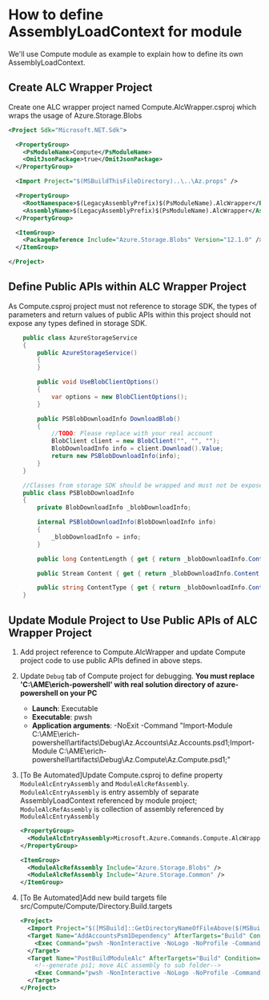 # How to define AssemblyLoadContext for module

We'll use Compute module as example to explain how to define its own AssemblyLoadContext.

## Create ALC Wrapper Project

Create one ALC wrapper project named Compute.AlcWrapper.csproj which wraps the usage of Azure.Storage.Blobs

```xml
<Project Sdk="Microsoft.NET.Sdk">

  <PropertyGroup>
    <PsModuleName>Compute</PsModuleName>
    <OmitJsonPackage>true</OmitJsonPackage>
  </PropertyGroup>

  <Import Project="$(MSBuildThisFileDirectory)..\..\Az.props" />

  <PropertyGroup>
    <RootNamespace>$(LegacyAssemblyPrefix)$(PsModuleName).AlcWrapper</RootNamespace>
    <AssemblyName>$(LegacyAssemblyPrefix)$(PsModuleName).AlcWrapper</AssemblyName>
  </PropertyGroup>

  <ItemGroup>
    <PackageReference Include="Azure.Storage.Blobs" Version="12.1.0" />
  </ItemGroup>

</Project>
```

## Define Public APIs within ALC Wrapper Project

As Compute.csproj project must not reference to storage SDK, the types of parameters and return values of public APIs within this project should not expose any types defined in storage SDK.

```csharp
    public class AzureStorageService
    {
        public AzureStorageService()
        {
        }

        public void UseBlobClientOptions()
        {
            var options = new BlobClientOptions();
        }

        public PSBlobDownloadInfo DownloadBlob()
        {
            //TODO: Please replace with your real account
            BlobClient client = new BlobClient("", "", "");
            BlobDownloadInfo info = client.Download().Value;
            return new PSBlobDownloadInfo(info);
        }
    }

    //Classes from storage SDK should be wrapped and must not be exposed as public here  
    public class PSBlobDownloadInfo
    {
        private BlobDownloadInfo _blobDownloadInfo;

        internal PSBlobDownloadInfo(BlobDownloadInfo info)
        {
            _blobDownloadInfo = info;
        }

        public long ContentLength { get { return _blobDownloadInfo.ContentLength; } }

        public Stream Content { get { return _blobDownloadInfo.Content; } }

        public string ContentType { get { return _blobDownloadInfo.ContentType; } }
    }
```

## Update Module Project to Use Public APIs of ALC Wrapper Project

1. Add project reference to Compute.AlcWrapper and update Compute project code to use public APIs defined in above steps.

1. Update `Debug` tab of Compute project for debugging. **You must replace 'C:\AME\erich-powershell' with real solution directory of azure-powershell on your PC**

    - **Launch**: Executable
    - **Executable**: pwsh
    - **Application arguments**: -NoExit -Command "Import-Module C:\AME\erich-powershell\artifacts\Debug\Az.Accounts\Az.Accounts.psd1;Import-Module C:\AME\erich-powershell\artifacts\Debug\Az.Compute\Az.Compute.psd1;"

1. [To Be Automated]Update Compute.csproj to define property `ModuleAlcEntryAssembly` and `ModuleAlcRefAssembly`. `ModuleAlcEntryAssembly` is entry assembly of separate AssemblyLoadContext referenced by module project; `ModuleAlcRefAssembly` is collection of assembly referenced by `ModuleAlcEntryAssembly`

    ```xml
    <PropertyGroup>
      <ModuleAlcEntryAssembly>Microsoft.Azure.Commands.Compute.AlcWrapper</ModuleAlcEntryAssembly>
    </PropertyGroup>

    <ItemGroup>
      <ModuleAlcRefAssembly Include="Azure.Storage.Blobs" />
      <ModuleAlcRefAssembly Include="Azure.Storage.Common" />
    </ItemGroup>
    ```

1. [To Be Automated]Add new build targets file src/Compute/Compute/Directory.Build.targets

    ```xml
    <Project>
      <Import Project="$([MSBuild]::GetDirectoryNameOfFileAbove($(MSBuildThisFileDirectory).., Directory.Build.targets))\Directory.Build.targets" />
      <Target Name="AddAccountsPsm1Dependency" AfterTargets="Build" Condition="'$(Configuration)' == 'Debug'">
        <Exec Command="pwsh -NonInteractive -NoLogo -NoProfile -Command &quot;. '$(OutDir)../../../tools/AddModulePsm1Dependency.ps1' -ModuleFolder '$(OutDir)' -IgnorePwshVersion &quot;" />
      </Target>
      <Target Name="PostBuildModuleAlc" AfterTargets="Build" Condition="'$(ModuleAlcEntryAssembly)' != ''">
        <!--generate ps1; move ALC assembly to sub folder-->
        <Exec Command="pwsh -NonInteractive -NoLogo -NoProfile -Command &quot;. '$(OutDir)../../../tools/PostBuildModuleAlc.ps1' -ModuleFolder '$(OutDir)' -AlcEntryAssembly '$(ModuleAlcEntryAssembly)' -AlcRefAssembly '@(ModuleAlcRefAssembly)' -Configuration '$(Configuration)' &quot;" />
      </Target>
    </Project>
    ```
